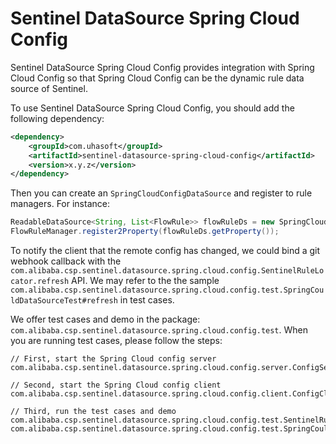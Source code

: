 # Sentinel DataSource Spring Cloud Config

Sentinel DataSource Spring Cloud Config provides integration with Spring Cloud Config
so that Spring Cloud Config can be the dynamic rule data source of Sentinel.

To use Sentinel DataSource Spring Cloud Config, you should add the following dependency:

```xml
<dependency>
    <groupId>com.uhasoft</groupId>
    <artifactId>sentinel-datasource-spring-cloud-config</artifactId>
    <version>x.y.z</version>
</dependency>
```

Then you can create an `SpringCloudConfigDataSource` and register to rule managers.
For instance:

```Java
ReadableDataSource<String, List<FlowRule>> flowRuleDs = new SpringCloudConfigDataSource<>(ruleKey, s -> JSON.parseArray(s, FlowRule.class));
FlowRuleManager.register2Property(flowRuleDs.getProperty());
```

To notify the client that the remote config has changed, we could bind a git webhook callback with the
`com.alibaba.csp.sentinel.datasource.spring.cloud.config.SentinelRuleLocator.refresh` API.
We may refer to the the sample `com.alibaba.csp.sentinel.datasource.spring.cloud.config.test.SpringCouldDataSourceTest#refresh` in test cases.

We offer test cases and demo in the package: `com.alibaba.csp.sentinel.datasource.spring.cloud.config.test`.
When you are running test cases, please follow the steps:

```
// First, start the Spring Cloud config server
com.alibaba.csp.sentinel.datasource.spring.cloud.config.server.ConfigServer

// Second, start the Spring Cloud config client
com.alibaba.csp.sentinel.datasource.spring.cloud.config.client.ConfigClient

// Third, run the test cases and demo
com.alibaba.csp.sentinel.datasource.spring.cloud.config.test.SentinelRuleLocatorTests
com.alibaba.csp.sentinel.datasource.spring.cloud.config.test.SpringCouldDataSourceTest
```